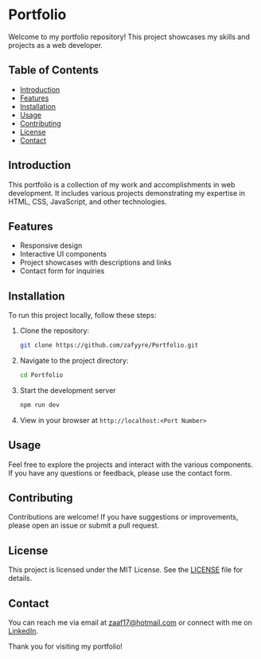 # Portfolio

Welcome to my portfolio repository! This project showcases my skills and projects as a web developer.

## Table of Contents
- [Introduction](#introduction)
- [Features](#features)
- [Installation](#installation)
- [Usage](#usage)
- [Contributing](#contributing)
- [License](#license)
- [Contact](#contact)

## Introduction
This portfolio is a collection of my work and accomplishments in web development. It includes various projects demonstrating my expertise in HTML, CSS, JavaScript, and other technologies.

## Features
- Responsive design
- Interactive UI components
- Project showcases with descriptions and links
- Contact form for inquiries

## Installation
To run this project locally, follow these steps:
1. Clone the repository:
   ```bash
   git clone https://github.com/zafyyre/Portfolio.git
   ```
2. Navigate to the project directory:
   ```bash
   cd Portfolio
   ```
3. Start the development server
   ```bash
   npm run dev
   ```
4. View in your browser at `http://localhost:<Port Number>`

## Usage
Feel free to explore the projects and interact with the various components. If you have any questions or feedback, please use the contact form.

## Contributing
Contributions are welcome! If you have suggestions or improvements, please open an issue or submit a pull request.

## License
This project is licensed under the MIT License. See the [LICENSE](LICENSE) file for details.

## Contact
You can reach me via email at [zaaf17@hotmail.com](mailto:zaaf17@hotmail.com) or connect with me on [LinkedIn](https://www.linkedin.com/in/zaafirali11).


Thank you for visiting my portfolio!
